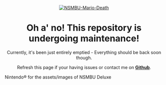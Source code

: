 <p align="center">
  <a href="optional"><img src="https://i.ibb.co/g9x05hg/NSMBU-Mario-Death.png" alt="NSMBU-Mario-Death" border="0"></a>

<div align=center><h1>Oh a' no! This repository is undergoing maintenance!</h1>
Currently, it's been just entirely emptied - Everything should be back soon though.</div>

<p align="center">
Refresh this page if your having issues or contact me on <b><a href="https://github.com/PaperMarioFan-2022">Github</a></b>.</p>

Nintendo® for the assets/images of NSMBU Deluxe
